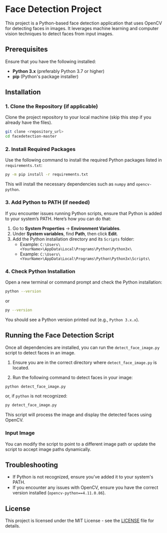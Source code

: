 
# Face Detection Project

This project is a Python-based face detection application that uses OpenCV for detecting faces in images. It leverages machine learning and computer vision techniques to detect faces from input images.

## Prerequisites

Ensure that you have the following installed:

- **Python 3.x** (preferably Python 3.7 or higher)
- **pip** (Python's package installer)

## Installation

### 1. Clone the Repository (if applicable)

Clone the project repository to your local machine (skip this step if you already have the files).

```bash
git clone <repository_url>
cd facedetection-master
```

### 2. Install Required Packages

Use the following command to install the required Python packages listed in `requirements.txt`:

```bash
py -m pip install -r requirements.txt
```

This will install the necessary dependencies such as `numpy` and `opencv-python`.

### 3. Add Python to PATH (if needed)

If you encounter issues running Python scripts, ensure that Python is added to your system’s PATH. Here’s how you can do that:

1. Go to **System Properties** → **Environment Variables**.
2. Under **System variables**, find **Path**, then click **Edit**.
3. Add the Python installation directory and its `Scripts` folder:
   - Example: `C:\Users\<YourName>\AppData\Local\Programs\Python\Python3x\`
   - Example: `C:\Users\<YourName>\AppData\Local\Programs\Python\Python3x\Scripts\`

### 4. Check Python Installation

Open a new terminal or command prompt and check the Python installation:

```bash
python --version
```

or

```bash
py --version
```

You should see a Python version printed out (e.g., `Python 3.x.x`).

## Running the Face Detection Script

Once all dependencies are installed, you can run the `detect_face_image.py` script to detect faces in an image.

1. Ensure you are in the correct directory where `detect_face_image.py` is located.

2. Run the following command to detect faces in your image:

```bash
python detect_face_image.py
```

or, if `python` is not recognized:

```bash
py detect_face_image.py
```

This script will process the image and display the detected faces using OpenCV.

### Input Image

You can modify the script to point to a different image path or update the script to accept image paths dynamically.

## Troubleshooting

- If Python is not recognized, ensure you’ve added it to your system's PATH.
- If you encounter any issues with OpenCV, ensure you have the correct version installed (`opencv-python==4.11.0.86`).

## License

This project is licensed under the MIT License - see the [LICENSE](LICENSE) file for details.
